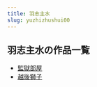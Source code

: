 ```yaml
---
title: 羽志主水
slug: yuzhizhushui00
---
```


## 羽志主水の作品一覧

- [監獄部屋](jianyubuwu6b)
- [越後獅子](yuehoushizi87)
